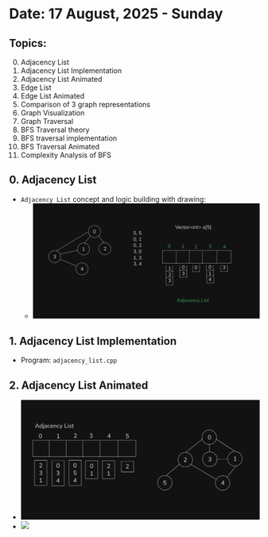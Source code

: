 # Date: 17 August, 2025 - Sunday

## Topics:
0. Adjacency List
1. Adjacency List Implementation
2. Adjacency List Animated
3. Edge List
4. Edge List Animated
5. Comparison of 3 graph representations
6. Graph Visualization
7. Graph Traversal
8. BFS Traversal theory
9. BFS traversal implementation
10. BFS Traversal Animated
11. Complexity Analysis of BFS

## 0. Adjacency List
- `Adjacency List` concept and logic building with drawing:
    - <img src="./images/drawing.png" width="500">

## 1. Adjacency List Implementation
- Program: `adjacency_list.cpp`

## 2. Adjacency List Animated
- <img src="./images/drawing2.png" width="500">
- <img src="./images" width="500">